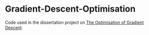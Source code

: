 # Gradient-Descent-Optimisation

Code used in the dissertation project on <a href="/Resources/Dissertation.pdf">The Optimisation of Gradient Descent</a>.
